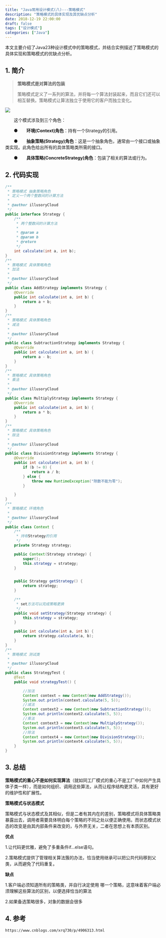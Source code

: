 ```yaml
---
title: "Java常用设计模式(八)---策略模式"
description: "策略模式的具体实现及其优缺点分析"
date: 2018-12-19 22:00:00
draft: false
tags: ["设计模式"]
categories: ["Java"]
---
```


本文主要介绍了Java23种设计模式中的策略模式，并结合实例描述了策略模式的具体实现和策略模式的优缺点分析。

<!--more-->



## 1. 简介

> **策略模式是对算法的包装**
>
> 策略模式定义了一系列的算法，并将每一个算法封装起来，而且它们还可以相互替换。策略模式让算法独立于使用它的客户而独立变化。

![](https://github.com/barrypt/blog/raw/master/images/java/design-pattern/strategy.png)

　　这个模式涉及到三个角色：

　　●　　**环境(Context)角色**：持有一个Strategy的引用。

　　●　　**抽象策略(Strategy)角色**：这是一个抽象角色，通常由一个接口或抽象类实现。此角色给出所有的具体策略类所需的接口。

　　●　　**具体策略(ConcreteStrategy)角色**：包装了相关的算法或行为。

## 2. 代码实现

```java
/**
 * 策略模式 抽象策略角色
 * 定义一个两个整数间的计算方法
 *
 * @author illusoryCloud
 */
public interface Strategy {
    /**
     * 两个整数间的计算方法
     *
     * @param a
     * @param b
     * @return
     */
    int calculate(int a, int b);
}
/**
 * 策略模式 具体策略角色
 * 加法
 *
 * @author illusoryCloud
 */
public class AddStrategy implements Strategy {
    @Override
    public int calculate(int a, int b) {
        return a + b;
    }
}
/**
 * 策略模式 具体策略角色
 * 减法
 *
 * @author illusoryCloud
 */
public class SubtractionStrategy implements Strategy {
    @Override
    public int calculate(int a, int b) {
        return a - b;
    }
}
/**
 * 策略模式 具体策略角色
 * 乘法
 *
 * @author illusoryCloud
 */
public class MultiplyStrategy implements Strategy {
    @Override
    public int calculate(int a, int b) {
        return a * b;
    }
}
/**
 * 策略模式 具体策略角色
 * 除法
 *
 * @author illusoryCloud
 */
public class DivisionStrategy implements Strategy {
    @Override
    public int calculate(int a, int b) {
        if (b != 0) {
            return a / b;
        } else {
            throw new RuntimeException("除数不能为零");
        }

    }
}
/**
 * 策略模式 环境角色
 *
 * @author illusoryCloud
 */
public class Context {
    /**
     * 持有Strategy的引用
     */
    private Strategy strategy;

    public Context(Strategy strategy) {
        super();
        this.strategy = strategy;
    }


    public Strategy getStrategy() {
        return strategy;
    }

    /**
     * set方法可以完成策略更换
     */
    public void setStrategy(Strategy strategy) {
        this.strategy = strategy;
    }

    public int calculate(int a, int b) {
        return strategy.calculate(a, b);
    }
}
/**
 * 策略模式 测试类
 *
 * @author illusoryCloud
 */
public class StrategyTest {
    @Test
    public void strategyTest() {

        //加法
        Context context = new Context(new AddStrategy());
        System.out.println(context.calculate(5, 5));
        //减法
        Context context2 = new Context(new SubtractionStrategy());
        System.out.println(context2.calculate(5, 5));
        //乘法
        Context context3 = new Context(new MultiplyStrategy());
        System.out.println(context3.calculate(5, 5));
        //除法
        Context context4 = new Context(new DivisionStrategy());
        System.out.println(context4.calculate(5, 5));
    }
}
```

## 3. 总结

**策略模式的重心不是如何实现算法**（就如同工厂模式的重心不是工厂中如何产生具体子类一样），而是如何组织、调用这些算法，从而让程序结构更灵活，具有更好的维护性和扩展性。

**策略模式与状态模式**

策略模式与状态模式及其相似，但是二者有其内在的差别，策略模式将具体策略类暴露出去，调用者需要具体明白每个策略的不同之处以便正确使用。而状态模式状态的改变是由其内部条件来改变的，与外界无关，二者在思想上有本质区别。

**优点**

1.让代码更优雅，避免了多重条件if...else语句。

2.策略模式提供了管理相关算法簇的办法，恰当使用继承可以把公共代码移到父类，从而避免了代码重复。

**缺点**

1.客户端必须知道所有的策略类，并自行决定使用 哪一个策略，这意味着客户端必须理解这些算法的区别，以便选择恰当的算法

2.如果备选策略很多，对象的数据会很多

## 4. 参考

`https://www.cnblogs.com/xrq730/p/4906313.html`

